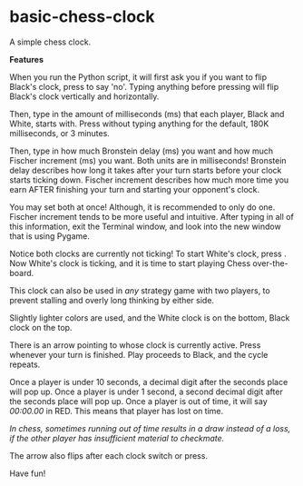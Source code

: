 # basic-chess-clock
A simple chess clock.

**Features**

When you run the Python script, it will first ask you if you want to flip Black's clock, press <ENTER> to say 'no'.
Typing anything before pressing <ENTER> will flip Black's clock vertically and horizontally.

Then, type in the amount of milliseconds (ms) that each player, Black and White, starts with.
Press <ENTER> without typing anything for the default, 180K milliseconds, or 3 minutes.

Then, type in how much Bronstein delay (ms) you want and how much Fischer increment (ms) you want. Both units are in milliseconds!
Bronstein delay describes how long it takes after your turn starts before your clock starts ticking down.
Fischer increment describes how much more time you earn AFTER finishing your turn and starting your opponent's clock.

You may set both at once! Although, it is recommended to only do one. Fischer increment tends to be more useful and intuitive.
After typing in all of this information, exit the Terminal window, and look into the new window that is using Pygame.

Notice both clocks are currently not ticking! To start White's clock, press <SPACE>.
Now White's clock is ticking, and it is time to start playing Chess over-the-board.

This clock can also be used in *any* strategy game with two players, to prevent stalling and overly long thinking by either side.

Slightly lighter colors are used, and the White clock is on the bottom, Black clock on the top.

There is an arrow pointing to whose clock is currently active. Press <SPACE> whenever your turn is finished. Play proceeds to Black, and the cycle repeats.

Once a player is under 10 seconds, a decimal digit after the seconds place will pop up.
Once a player is under 1 second, a second decimal digit after the seconds place will pop up.
Once a player is out of time, it will say *00:00.00* in RED. This means that player has lost on time.

*In chess, sometimes running out of time results in a draw instead of a loss, if the other player has insufficient material to checkmate.*

The arrow also flips after each clock switch or <SPACE> press.

Have fun!
